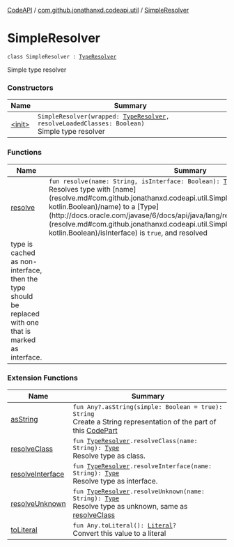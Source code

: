 [CodeAPI](../../index.md) / [com.github.jonathanxd.codeapi.util](../index.md) / [SimpleResolver](.)

# SimpleResolver

`class SimpleResolver : `[`TypeResolver`](../-type-resolver/index.md)

Simple type resolver

### Constructors

| Name | Summary |
|---|---|
| [&lt;init&gt;](-init-.md) | `SimpleResolver(wrapped: `[`TypeResolver`](../-type-resolver/index.md)`, resolveLoadedClasses: Boolean)`<br>Simple type resolver |

### Functions

| Name | Summary |
|---|---|
| [resolve](resolve.md) | `fun resolve(name: String, isInterface: Boolean): `[`Type`](http://docs.oracle.com/javase/6/docs/api/java/lang/reflect/Type.html)<br>Resolves type with [name](resolve.md#com.github.jonathanxd.codeapi.util.SimpleResolver$resolve(kotlin.String, kotlin.Boolean)/name) to a [Type](http://docs.oracle.com/javase/6/docs/api/java/lang/reflect/Type.html). If [isInterface](resolve.md#com.github.jonathanxd.codeapi.util.SimpleResolver$resolve(kotlin.String, kotlin.Boolean)/isInterface) is `true`, and resolved
type is cached as non-interface, then the type should be replaced with one that is marked as interface. |

### Extension Functions

| Name | Summary |
|---|---|
| [asString](../kotlin.-any/as-string.md) | `fun Any?.asString(simple: Boolean = true): String`<br>Create a String representation of the part of this [CodePart](../../com.github.jonathanxd.codeapi/-code-part/index.md) |
| [resolveClass](../resolve-class.md) | `fun `[`TypeResolver`](../-type-resolver/index.md)`.resolveClass(name: String): `[`Type`](http://docs.oracle.com/javase/6/docs/api/java/lang/reflect/Type.html)<br>Resolve type as class. |
| [resolveInterface](../resolve-interface.md) | `fun `[`TypeResolver`](../-type-resolver/index.md)`.resolveInterface(name: String): `[`Type`](http://docs.oracle.com/javase/6/docs/api/java/lang/reflect/Type.html)<br>Resolve type as interface. |
| [resolveUnknown](../resolve-unknown.md) | `fun `[`TypeResolver`](../-type-resolver/index.md)`.resolveUnknown(name: String): `[`Type`](http://docs.oracle.com/javase/6/docs/api/java/lang/reflect/Type.html)<br>Resolve type as unknown, same as [resolveClass](../resolve-class.md) |
| [toLiteral](../../com.github.jonathanxd.codeapi.util.conversion/kotlin.-any/to-literal.md) | `fun Any.toLiteral(): `[`Literal`](../../com.github.jonathanxd.codeapi.literal/-literal/index.md)`?`<br>Convert this value to a literal |
